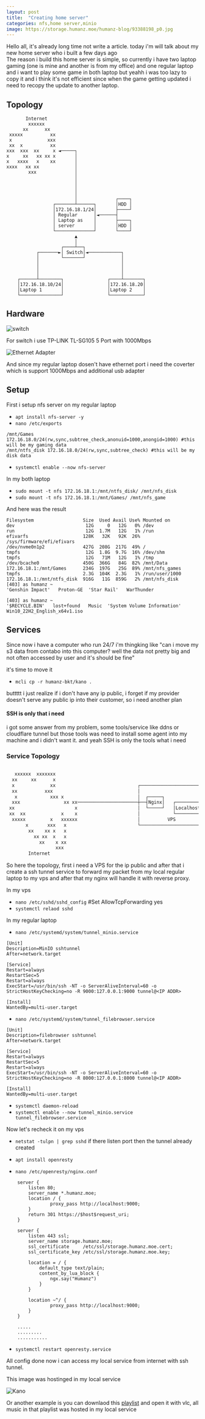 ```yaml
---
layout: post
title:  "Creating home server"
categories: nfs,home server,minio
image: https://storage.humanz.moe/humanz-blog/93388198_p0.jpg
---
```


Hello all, it's already long time not write a article. today i'm will talk about my new home server who i built a few days ago  
The reason i build this home server is simple, so currently i have two laptop gaming (one is mine and another is from my office) and one regular laptop and i want to play some game in both laptop but yeahh i was too lazy to copy it and i think it's not efficient since when the game getting updated i need to recopy the update to another laptop.

## Topology
```
       Internet
        xxxxxx
      xx      xx
 xxxxx          xx
 x             xxx
 xx  x          xx
xxx  xxx  xx     x ◄─────┐
x     xx   xx xx x       │
x   xxxx   x    xx       │
xxxx   xx xx             │
        xxx              │
                         │
                         │
                         │
                         │
                         │              ┌────┐
                 ┌───────┴──────┐       │HDD │
                 │172.16.18.1/24│       ├────┘
                 │ Regular      │◄──────┤
                 │ Laptop as    │       ├────┐
                 │ server       │       │HDD │
                 └──────────────┘       └────┘
                         ▲
                         │
                    ┌────┴──┐
           ┌───────►│ Switch│◄────────────┐
           │        └───────┘             │
           │                              │
           │                              │
           │                              │
    ┌──────┴────────┐                ┌────┴───────┐
    │172.16.18.10/24│                │172.16.18.20│
    │Laptop 1       │                │Laptop 2    │
    └───────────────┘                └────────────┘
```


## Hardware

![switch](../../assets/img/home_server/hw_1.png)


For switch i use TP-LINK TL-SG105 5 Port with 1000Mbps

![Ethernet Adapter](../../assets/img/home_server/hw_2.png)

And since my regular laptop dosen't have ethernet port i need the coverter which is support 1000Mbps and additional usb adapter

## Setup
First i setup nfs server on my regular laptop

- `apt install nfs-server -y`
- `nano /etc/exports`
```
/mnt/Games 172.16.18.0/24(rw,sync,subtree_check,anonuid=1000,anongid=1000) #this will be my gaming data
/mnt/ntfs_disk 172.16.18.0/24(rw,sync,subtree_check) #this will be my disk data
```
- `systemctl enable --now nfs-server`

In my both laptop
- `sudo mount -t nfs 172.16.18.1:/mnt/ntfs_disk/ /mnt/nfs_disk`
- `sudo mount -t nfs 172.16.18.1:/mnt/Games/ /mnt/nfs_game`

And here was the result
```
Filesystem                  Size  Used Avail Use% Mounted on
dev                          12G     0   12G   0% /dev
run                          12G  1.7M   12G   1% /run
efivarfs                    128K   32K   92K  26% /sys/firmware/efi/efivars
/dev/nvme0n1p2              427G  208G  217G  49% /
tmpfs                        12G  1.8G  9.7G  16% /dev/shm
tmpfs                        12G   71M   12G   1% /tmp
/dev/bcache0                450G  366G   84G  82% /mnt/Data
172.16.18.1:/mnt/Games      234G  197G   25G  89% /mnt/nfs_games
tmpfs                       2.3G  104K  2.3G   1% /run/user/1000
172.16.18.1:/mnt/ntfs_disk  916G   11G  859G   2% /mnt/nfs_disk
[403] as humanz ~
'Genshin Impact'   Proton-GE  'Star Rail'   WarThunder

[403] as humanz ~
'$RECYCLE.BIN'   lost+found   Music  'System Volume Information'   Win10_22H2_English_x64v1.iso
```

## Services
Since now i have a computer who run 24/7 i'm thingking like "can i move my s3 data from contabo into this computer? well the data not pretty big and not often accessed by user and it's should be fine"

it's time to move it

- `mcli cp -r humanz-bkt/kano .`

buttttt i just realize if i don't have any ip public, i forget if my provider doesn't serve any public ip into their customer, so i need another plan

#### SSH is only that i need
i got some answer from my problem, some tools/service like ddns or cloudflare tunnel but those tools was need to install some agent into my machine and i didn't want it. and yeah SSH is only the tools what i need

### Service Topology
```bash

   xxxxxx  xxxxxxx                                                                      ┌─────────────────────────────────────┐
  xx     xx      x                                                                      │                                     │
  x             xx                              ┌─────────────────────────┐             │                      ┌────────────┐ │
  xx          xxx                               │                         │             │                      │Filebrowser │ │
   x            xxx x                           │  ┌─────┐                │             │  ┌──────────────┐◄───┴────────────┘ │
  xxx                xx xx──────────────────────┼──┤Nginx│   ┌─────────┐◄─┼─────────────┼──┤ssh_tunnel svc│                   │
 xx                      x                      │  └─────┘   │Localhost│  │             │┌►└──────────────┘◄──┬───────┐       │
 xx  xx             x    x                      │            └─────────┴──┼─────────────┼┘                    │ MinIO │       │
  xxxxx         x   xxxxxx                      │          VPS            │             │                     └───────┘       │
       x       xxx   x                          └─────────────────────────┘             │           My regular laptop         │
        xx    xx x   x                                                                  └─────────────────────────────────────┘
          xx xx  x   x
            xx    x xx
                  xxx
        Internet
```

So here the topology, first i need a VPS for the ip public and after that i create a ssh tunnel service to forward my packet from my local regular laptop to my vps and after that my nginx will handle it with reverse proxy.

In my vps
- `nano /etc/sshd/sshd_config` #Set AllowTcpForwarding yes
- `systemctl relaod sshd`

In my regular laptop
- `nano /etc/systemd/system/tunnel_minio.service`

```
[Unit]
Description=MinIO sshtunnel
After=network.target

[Service]
Restart=always
RestartSec=5
Restart=always
ExecStart=/usr/bin/ssh -NT -o ServerAliveInterval=60 -o StrictHostKeyChecking=no -R 9000:127.0.0.1:9000 tunnel@<IP ADDR>

[Install]
WantedBy=multi-user.target
```

- `nano /etc/systemd/system/tunnel_filebrowser.service`

```
[Unit]
Description=filebrowser sshtunnel
After=network.target

[Service]
Restart=always
RestartSec=5
Restart=always
ExecStart=/usr/bin/ssh -NT -o ServerAliveInterval=60 -o StrictHostKeyChecking=no -R 8000:127.0.0.1:8000 tunnel@<IP ADDR>

[Install]
WantedBy=multi-user.target
```

- `systemctl daemon-reload`
- `systemctl enable --now tunnel_minio.service tunnel_filebrowser.service`

Now let's recheck it on my vps

- `netstat -tulpn | grep sshd`
if there listen port then the tunnel already created


- `apt install openresty`
- `nano /etc/openresty/nginx.conf`
```
    server {
        listen 80;
        server_name *.humanz.moe;
        location / {
                proxy_pass http://localhost:9000;
        }
        return 301 https://$host$request_uri;
    }

    server {
        listen 443 ssl;
        server_name storage.humanz.moe;
        ssl_certificate     /etc/ssl/storage.humanz.moe.cert;
        ssl_certificate_key /etc/ssl/storage.humanz.moe.key;

        location = / {
            default_type text/plain;
            content_by_lua_block {
                ngx.say("Humanz")
            }
        }

        location ~^/ {
                proxy_pass http://localhost:9000;
        }
    }

    .....
    .........
    ...........
```

- `systemctl restart openresty.service`

All config done now i can access my local service from internet with ssh tunnel.


This image was hostinged in my local service

![Kano](https://storage.humanz.moe/humanz-blog/93388198_p0.jpg) 

Or another example is you can downlaod this [playlist](https://music.humanz.moe/share/FFYF7_TU/Kano%20-%20Discography.m3u) and open it with vlc, all music in that playlist was hosted in my local service